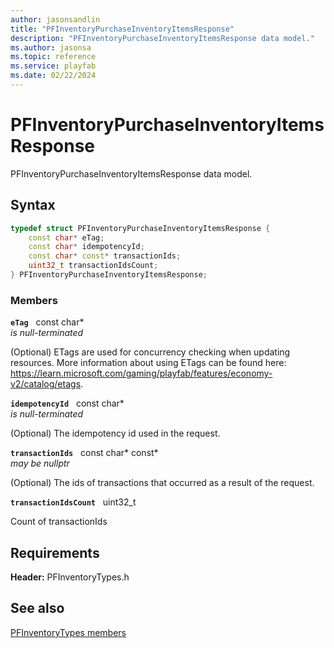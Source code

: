 ```yaml
---
author: jasonsandlin
title: "PFInventoryPurchaseInventoryItemsResponse"
description: "PFInventoryPurchaseInventoryItemsResponse data model."
ms.author: jasonsa
ms.topic: reference
ms.service: playfab
ms.date: 02/22/2024
---
```


# PFInventoryPurchaseInventoryItemsResponse  

PFInventoryPurchaseInventoryItemsResponse data model.  

## Syntax  
  
```cpp
typedef struct PFInventoryPurchaseInventoryItemsResponse {  
    const char* eTag;  
    const char* idempotencyId;  
    const char* const* transactionIds;  
    uint32_t transactionIdsCount;  
} PFInventoryPurchaseInventoryItemsResponse;  
```
  
### Members  
  
**`eTag`** &nbsp; const char*  
*is null-terminated*  
  
(Optional) ETags are used for concurrency checking when updating resources. More information about using ETags can be found here: https://learn.microsoft.com/gaming/playfab/features/economy-v2/catalog/etags.
  
**`idempotencyId`** &nbsp; const char*  
*is null-terminated*  
  
(Optional) The idempotency id used in the request.
  
**`transactionIds`** &nbsp; const char* const*  
*may be nullptr*  
  
(Optional) The ids of transactions that occurred as a result of the request.
  
**`transactionIdsCount`** &nbsp; uint32_t  
  
Count of transactionIds
  
  
## Requirements  
  
**Header:** PFInventoryTypes.h
  
## See also  
[PFInventoryTypes members](../pfinventorytypes_members.md)  

  
  
